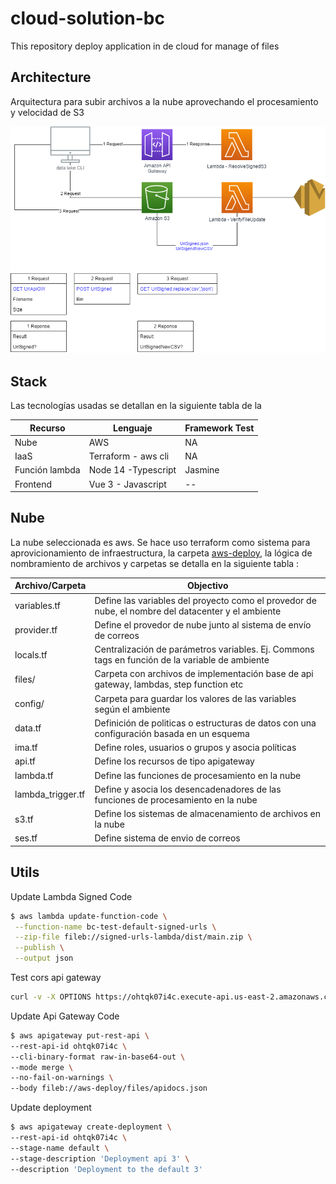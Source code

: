 # cloud-solution-bc
This repository deploy application in de cloud for manage of files


## Architecture

Arquitectura para subir archivos a la nube aprovechando el procesamiento y velocidad de S3

![Alt text](docs/Architecture.png?raw=true "Architecture")


## Stack

Las tecnologías usadas se detallan en  la siguiente tabla de la

| Recurso        	| Lenguaje            	| Framework Test 	|
|----------------	|---------------------	|----------------	|
| Nube           	| AWS                 	| NA             	|
| IaaS           	| Terraform - aws cli 	| NA             	|
| Función lambda 	| Node 14 -Typescript 	| Jasmine        	|
| Frontend       	| Vue 3 - Javascript  	| --             	|

## Nube

La nube seleccionada es aws. Se hace uso terraform como sistema para aprovicionamiento de infraestructura, la carpeta [aws-deploy](https://github.com/nickdpz/cloud-solution-bc/tree/master/aws-deploy), la lógica de nombramiento de archivos y carpetas se detalla en la siguiente tabla :

| **Archivo/Carpeta** 	| **Objectivo**                                                                                      	|
|---------------------	|----------------------------------------------------------------------------------------------------	|
| variables.tf        	| Define las variables del proyecto como el provedor de nube, el nombre del datacenter y el ambiente 	|
| provider.tf         	| Define el provedor de nube junto al sistema de envío de correos                                    	|
| locals.tf           	| Centralización de parámetros variables. Ej. Commons tags en función de la variable de ambiente     	|
| files/              	| Carpeta con archivos de implementación base de api gateway, lambdas, step function etc             	|
| config/             	| Carpeta para guardar los valores de las variables según el ambiente                                	|
| data.tf             	| Definición de politicas o estructuras de datos con una configuración basada en un esquema          	|
| ima.tf              	| Define roles, usuarios o grupos y asocia políticas                                                 	|
| api.tf              	| Define los recursos de tipo apigateway                                                             	|
| lambda.tf           	| Define las funciones de procesamiento en la nube                                                   	|
| lambda_trigger.tf   	| Define y asocia los desencadenadores de las funciones de procesamiento en la nube                  	|
| s3.tf               	| Define los sistemas de almacenamiento de archivos en la nube                                       	|
| ses.tf              	| Define sistema de envio de correos                                                                 	|


## Utils

Update Lambda Signed Code

```sh
$ aws lambda update-function-code \
 --function-name bc-test-default-signed-urls \
 --zip-file fileb://signed-urls-lambda/dist/main.zip \
 --publish \
 --output json
```

Test cors api gateway

```sh
curl -v -X OPTIONS https://ohtqk07i4c.execute-api.us-east-2.amazonaws.com/default/endpoint
```

Update Api Gateway Code

```sh
$ aws apigateway put-rest-api \
--rest-api-id ohtqk07i4c \
--cli-binary-format raw-in-base64-out \
--mode merge \
--no-fail-on-warnings \
--body fileb://aws-deploy/files/apidocs.json
```

Update deployment

```sh
$ aws apigateway create-deployment \
--rest-api-id ohtqk07i4c \
--stage-name default \
--stage-description 'Deployment api 3' \
--description 'Deployment to the default 3'
```

